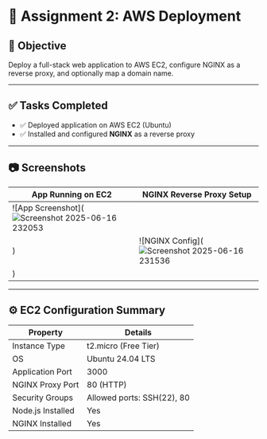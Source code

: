 # 🚀 Assignment 2: AWS Deployment

## 📌 Objective
Deploy a full-stack web application to AWS EC2, configure NGINX as a reverse proxy, and optionally map a domain name.

---

## ✅ Tasks Completed

- ✅ Deployed application on AWS EC2 (Ubuntu)
- ✅ Installed and configured **NGINX** as a reverse proxy
  
---

## 📷 Screenshots

| App Running on EC2 | NGINX Reverse Proxy Setup |
|--------------------|---------------------------|
| ![App Screenshot](![Screenshot 2025-06-16 232053](https://github.com/user-attachments/assets/e1072e4a-5f7d-487a-9a54-3c3feca083a1)
) | ![NGINX Config](![Screenshot 2025-06-16 231536](https://github.com/user-attachments/assets/25dfd929-331c-4385-aced-4de54032e160)
) |

---

## ⚙️ EC2 Configuration Summary

| Property            | Details                       |
|---------------------|-------------------------------|
| Instance Type       | t2.micro (Free Tier)          |
| OS                  | Ubuntu 24.04 LTS              |
| Application Port    | 3000                          |
| NGINX Proxy Port    | 80 (HTTP)                     |
| Security Groups     | Allowed ports: SSH(22), 80    |
| Node.js Installed   | Yes                           |
| NGINX Installed     | Yes                           |


